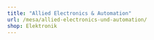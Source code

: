 ```yaml
---
title: "Allied Electronics & Automation"
url: /mesa/allied-electronics-und-automation/
shop: Elektronik
---
```

